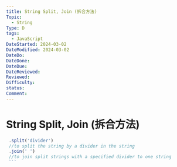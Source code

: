 ```yaml
---
title: String Split, Join (拆合方法)
Topic:
  - String
Type: D
tags:
  - JavaScript
DateStarted: 2024-03-02
DateModified: 2024-03-02
DateDo:
DateDone:
DateDue:
DateReviewed:
Reviewed:
Difficulty:
status:
Comment:
---
```


# String Split, Join (拆合方法)

````js
 .split('divider')
 //to split the string by a divider in the string
 .join(' ')
 //to join split strings with a specified divider to one string
 ```
````

